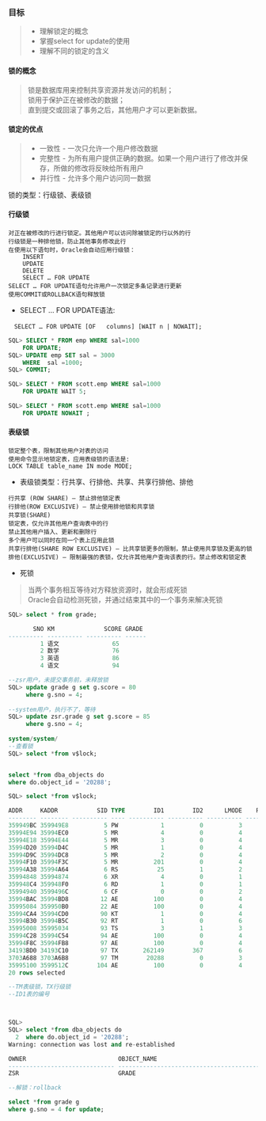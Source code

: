 ### 目标
>- 理解锁定的概念
>- 掌握select  for update的使用
>- 理解不同的锁定的含义

#### 锁的概念
> 锁是数据库用来控制共享资源并发访问的机制；  
锁用于保护正在被修改的数据；  
直到提交或回滚了事务之后，其他用户才可以更新数据。

#### 锁定的优点
>- 一致性 - 一次只允许一个用户修改数据
>- 完整性 - 为所有用户提供正确的数据。如果一个用户进行了修改并保存，所做的修改将反映给所有用户  
>- 并行性 - 允许多个用户访问同一数据

锁的类型：行级锁、表级锁

#### 行级锁
>
    对正在被修改的行进行锁定。其他用户可以访问除被锁定的行以外的行  
    行级锁是一种排他锁，防止其他事务修改此行  
    在使用以下语句时，Oracle会自动应用行级锁：  
        INSERT
        UPDATE
        DELETE
        SELECT … FOR UPDATE
    SELECT … FOR UPDATE语句允许用户一次锁定多条记录进行更新
    使用COMMIT或ROLLBACK语句释放锁

- SELECT … FOR UPDATE语法:
>
    　SELECT … FOR UPDATE [OF   columns] [WAIT n | NOWAIT];

```SQL
SQL> SELECT * FROM emp WHERE sal=1000
    FOR UPDATE;
SQL> UPDATE emp SET sal = 3000
    WHERE  sal =1000;
SQL> COMMIT;

SQL> SELECT * FROM scott.emp WHERE sal=1000
    FOR UPDATE WAIT 5;

SQL> SELECT * FROM scott.emp WHERE sal=1000
    FOR UPDATE NOWAIT ;
```

#### 表级锁
>
    锁定整个表，限制其他用户对表的访问
    使用命令显示地锁定表，应用表级锁的语法是:
    LOCK TABLE table_name IN mode MODE;
    
- 表级锁类型：行共享、行排他、共享、共享行排他、排他
>
    行共享 (ROW SHARE) – 禁止排他锁定表
    行排他(ROW EXCLUSIVE) – 禁止使用排他锁和共享锁
    共享锁(SHARE)
    锁定表，仅允许其他用户查询表中的行
    禁止其他用户插入、更新和删除行
    多个用户可以同时在同一个表上应用此锁
    共享行排他(SHARE ROW EXCLUSIVE) – 比共享锁更多的限制，禁止使用共享锁及更高的锁
    排他(EXCLUSIVE) – 限制最强的表锁，仅允许其他用户查询该表的行。禁止修改和锁定表

- 死锁
>当两个事务相互等待对方释放资源时，就会形成死锁  
Oracle会自动检测死锁，并通过结束其中的一个事务来解决死锁

```SQL
SQL> select * from grade;

       SNO KM              SCORE GRADE
---------- ---------- ---------- ------
         1 语文               65 
         2 数学               76 
         3 英语               86 
         4 语文               94 

--zsr用户，未提交事务前，未释放锁
SQL> update grade g set g.score = 80
	 where g.sno = 4;
	 
--system用户，执行不了，等待
SQL> update zsr.grade g set g.score = 85
	 where g.sno = 4;
	 
system/system/
--查看锁
SQL> select *from v$lock;


select *from dba_objects do
where do.object_id = '20288';

SQL> select *from v$lock;

ADDR     KADDR           SID TYPE        ID1        ID2      LMODE    REQUEST      CTIME      BLOCK
-------- -------- ---------- ---- ---------- ---------- ---------- ---------- ---------- ----------
359949BC 359949E8          5 PW            1          0          3          0    1476140          0
35994E94 35994EC0          5 MR            4          0          4          0    1476142          0
35994E18 35994E44          5 MR            3          0          4          0    1476142          0
35994D20 35994D4C          5 MR            1          0          4          0    1476142          0
35994D9C 35994DC8          5 MR            2          0          4          0    1476142          0
35994F10 35994F3C          5 MR          201          0          4          0    1476141          0
35994A38 35994A64          6 RS           25          1          2          0    1476153          0
35994848 35994874          6 XR            4          0          1          0    1476158          0
359948C4 359948F0          6 RD            1          0          1          0    1476158          0
35994940 3599496C          6 CF            0          0          2          0    1476158          0
35994BAC 35994BD8         12 AE          100          0          4          0        394          0
35995084 359950B0         22 AE          100          0          4          0        190          0
35994CA4 35994CD0         90 KT            1          0          4          0    1476134          0
35994B30 35994B5C         92 RT            1          0          6          0    1476154          0
35995008 35995034         93 TS            3          1          3          0    1476135          0
35994C28 35994C54         94 AE          100          0          4          0    1476129          0
35994F8C 35994FB8         97 AE          100          0          4          0        259          0
34193BD0 34193C10         97 TX       262149        367          6          0        211          0
3703A688 3703A6B8         97 TM        20288          0          3          0        210          0
35995100 3599512C        104 AE          100          0          4          0         24          0
20 rows selected

--TM表级锁，TX行级锁
--ID1表的编号



SQL> 
SQL> select *from dba_objects do
  2  where do.object_id = '20288';
Warning: connection was lost and re-established

OWNER                          OBJECT_NAME                                                                      SUBOBJECT_NAME                  OBJECT_ID DATA_OBJECT_ID OBJECT_TYPE         CREATED     LAST_DDL_TIME TIMESTAMP           STATUS  TEMPORARY GENERATED SECONDARY  NAMESPACE EDITION_NAME
------------------------------ -------------------------------------------------------------------------------- ------------------------------ ---------- -------------- ------------------- ----------- ------------- ------------------- ------- --------- --------- --------- ---------- ------------------------------
ZSR                            GRADE                                                                                                                20288          20288 TABLE               2018/6/10 1 2018/6/10 17: 2018-06-10:17:51:28 VALID   N         N         N                  1 

--解锁：rollback

select *from grade g 
where g.sno = 4 for update;




```
